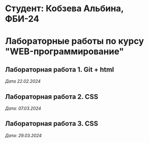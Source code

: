 # Студент: Кобзева Альбина, ФБИ-24

# Лабораторные работы по курсу "WEB-программирование"

## Лабораторная работа 1. Git + html

*Дата 22.02.2024*

## Лабораторная работа 2. CSS

*Дата: 07.03.2024*

## Лабораторная работа 3. CSS

*Дата: 29.03.2024*
